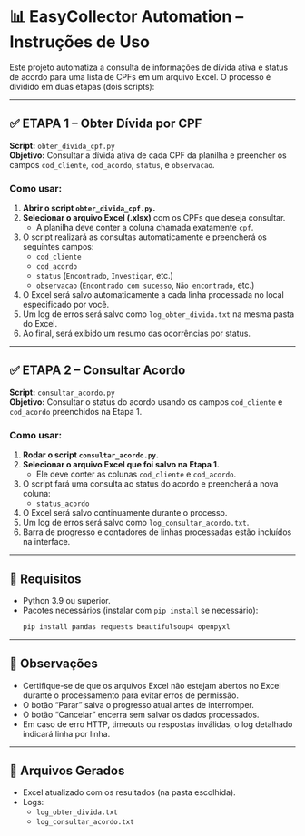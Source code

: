 
# 📊 EasyCollector Automation – Instruções de Uso

Este projeto automatiza a consulta de informações de dívida ativa e status de acordo para uma lista de CPFs em um arquivo Excel. O processo é dividido em duas etapas (dois scripts):

---

## ✅ ETAPA 1 – Obter Dívida por CPF

**Script:** `obter_divida_cpf.py`  
**Objetivo:** Consultar a dívida ativa de cada CPF da planilha e preencher os campos `cod_cliente`, `cod_acordo`, `status`, e `observacao`.

### Como usar:

1. **Abrir o script `obter_divida_cpf.py`.**
2. **Selecionar o arquivo Excel (.xlsx)** com os CPFs que deseja consultar.
   - A planilha deve conter a coluna chamada exatamente `cpf`.
3. O script realizará as consultas automaticamente e preencherá os seguintes campos:
   - `cod_cliente`
   - `cod_acordo`
   - `status` (`Encontrado`, `Investigar`, etc.)
   - `observacao` (`Encontrado com sucesso`, `Não encontrado`, etc.)
4. O Excel será salvo automaticamente a cada linha processada no local especificado por você.
5. Um log de erros será salvo como `log_obter_divida.txt` na mesma pasta do Excel.
6. Ao final, será exibido um resumo das ocorrências por status.

---

## ✅ ETAPA 2 – Consultar Acordo

**Script:** `consultar_acordo.py`  
**Objetivo:** Consultar o status do acordo usando os campos `cod_cliente` e `cod_acordo` preenchidos na Etapa 1.

### Como usar:

1. **Rodar o script `consultar_acordo.py`.**
2. **Selecionar o arquivo Excel que foi salvo na Etapa 1.**
   - Ele deve conter as colunas `cod_cliente` e `cod_acordo`.
3. O script fará uma consulta ao status do acordo e preencherá a nova coluna:
   - `status_acordo`
4. O Excel será salvo continuamente durante o processo.
5. Um log de erros será salvo como `log_consultar_acordo.txt`.
6. Barra de progresso e contadores de linhas processadas estão incluídos na interface.

---

## 🔄 Requisitos

- Python 3.9 ou superior.
- Pacotes necessários (instalar com `pip install` se necessário):
  ```bash
  pip install pandas requests beautifulsoup4 openpyxl
  ```

---

## 📝 Observações

- Certifique-se de que os arquivos Excel não estejam abertos no Excel durante o processamento para evitar erros de permissão.
- O botão “Parar” salva o progresso atual antes de interromper.
- O botão “Cancelar” encerra sem salvar os dados processados.
- Em caso de erro HTTP, timeouts ou respostas inválidas, o log detalhado indicará linha por linha.

---

## 📁 Arquivos Gerados

- Excel atualizado com os resultados (na pasta escolhida).
- Logs:
  - `log_obter_divida.txt`
  - `log_consultar_acordo.txt`
